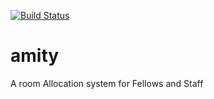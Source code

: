 [![Build Status](https://travis-ci.org/andela-wcyn/amity.svg?branch=master)](https://travis-ci.org/andela-wcyn/amity)
# amity
A room Allocation system for Fellows and Staff
